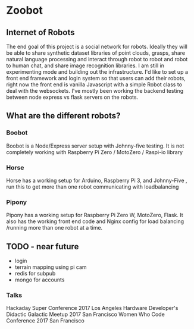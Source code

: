 # Zoobot
## Internet of Robots
The end goal of this project is a social network for robots. Ideally they will be able to share synthetic dataset libraries of point clouds, grasps, share natural language processing and interact through robot to robot and robot to human chat, and share image recognition libraries. I am still in experimenting mode and building out the infrastructure. I'd like to set up a front end framework and login system so that users can add their robots, right now the front end is vanilla Javascript with a simple Robot class to deal with the websockets. I've mostly been working the backend testing between node express vs flask servers on the robots.


## What are the different robots?
### Boobot
Boobot is a Node/Express server setup with Johnny-five testing. It is not completely working with Raspberry Pi Zero / MotoZero / Raspi-io library
### Horse
Horse has a working setup for Arduino, Raspberry Pi 3, and Johnny-Five , run this to get more than one robot communicating with loadbalancing
### Pipony
Pipony has a working setup for Raspberry Pi Zero W, MotoZero, Flask. It also has the working front end code and Nginx config for load balancing /running more than one robot at a time.

## TODO - near future
* login
* terrain mapping using pi cam
* redis for subpub
* mongo for accounts


### Talks
Hackaday Super Conference 2017 Los Angeles
Hardware Developer's Didactic Galactic Meetup 2017 San Francisco
Women Who Code Conference 2017 San Francisco
